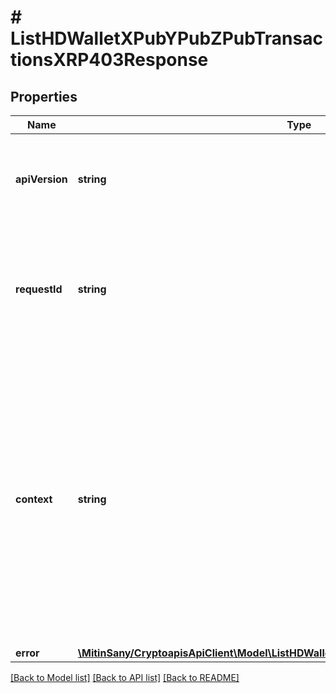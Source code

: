 # # ListHDWalletXPubYPubZPubTransactionsXRP403Response

## Properties

Name | Type | Description | Notes
------------ | ------------- | ------------- | -------------
**apiVersion** | **string** | Specifies the version of the API that incorporates this endpoint. |
**requestId** | **string** | Defines the ID of the request. The &#x60;requestId&#x60; is generated by Crypto APIs and it&#39;s unique for every request. |
**context** | **string** | In batch situations the user can use the context to correlate responses with requests. This property is present regardless of whether the response was successful or returned as an error. &#x60;context&#x60; is specified by the user. | [optional]
**error** | [**\MitinSany/CryptoapisApiClient\Model\ListHDWalletXPubYPubZPubTransactionsXRPE403**](ListHDWalletXPubYPubZPubTransactionsXRPE403.md) |  |

[[Back to Model list]](../../README.md#models) [[Back to API list]](../../README.md#endpoints) [[Back to README]](../../README.md)
